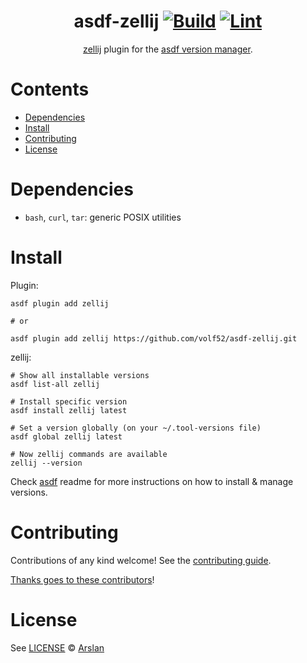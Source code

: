 <div align="center">

# asdf-zellij [![Build](https://github.com/volf52/asdf-zellij/actions/workflows/build.yml/badge.svg)](https://github.com/volf52/asdf-zellij/actions/workflows/build.yml) [![Lint](https://github.com/volf52/asdf-zellij/actions/workflows/lint.yml/badge.svg)](https://github.com/volf52/asdf-zellij/actions/workflows/lint.yml)

[zellij](https://github.com/zellij-org/zellij) plugin for the [asdf version manager](https://asdf-vm.com).

</div>

# Contents

- [Dependencies](#dependencies)
- [Install](#install)
- [Contributing](#contributing)
- [License](#license)

# Dependencies

- `bash`, `curl`, `tar`: generic POSIX utilities

# Install

Plugin:

```shell
asdf plugin add zellij

# or

asdf plugin add zellij https://github.com/volf52/asdf-zellij.git
```

zellij:

```shell
# Show all installable versions
asdf list-all zellij

# Install specific version
asdf install zellij latest

# Set a version globally (on your ~/.tool-versions file)
asdf global zellij latest

# Now zellij commands are available
zellij --version
```

Check [asdf](https://github.com/asdf-vm/asdf) readme for more instructions on how to
install & manage versions.

# Contributing

Contributions of any kind welcome! See the [contributing guide](contributing.md).

[Thanks goes to these contributors](https://github.com/volf52/asdf-zellij/graphs/contributors)!

# License

See [LICENSE](LICENSE) © [Arslan](https://github.com/volf52/)
